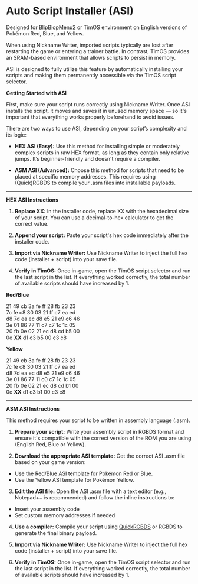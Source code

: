 # Auto Script Installer (ASI)
Designed for [BlipBlopMenu2](https://github.com/M4n0zz/BlipBlopMenu2) or TimOS environment on English versions of Pokémon Red, Blue, and Yellow.

When using Nickname Writer, imported scripts typically are lost after restarting the game or entering a trainer battle. In contrast, TimOS provides an SRAM-based environment that allows scripts to persist in memory.

ASI is designed to fully utilize this feature by automatically installing your scripts and making them permanently accessible via the TimOS script selector.


**Getting Started with ASI**

First, make sure your script runs correctly using Nickname Writer. Once ASI installs the script, it moves and saves it in unused memory space — so it's important that everything works properly beforehand to avoid issues.

There are two ways to use ASI, depending on your script’s complexity and its logic:

- **HEX ASI (Easy):**
Use this method for installing simple or moderately complex scripts in raw HEX format, as long as they contain only relative jumps. It’s beginner-friendly and doesn't require a compiler.

- **ASM ASI (Advanced):**
Choose this method for scripts that need to be placed at specific memory addresses. This requires using (Quick)RGBDS to compile your .asm files into installable payloads.

-----

**HEX ASI Instructions**
1. **Replace XX:**
In the installer code, replace XX with the hexadecimal size of your script.
You can use a decimal-to-hex calculator to get the correct value.

2. **Append your script:**
Paste your script's hex code immediately after the installer code.

3. **Import via Nickname Writer:**
Use Nickname Writer to inject the full hex code (installer + script) into your save file.

4. **Verify in TimOS:**
Once in-game, open the TimOS script selector and run the last script in the list.
If everything worked correctly, the total number of available scripts should have increased by 1.



**Red/Blue**

21 49 cb 3a fe ff 28 fb 23 23  
7c fe c8 30 03 21 ff c7 ea ed  
d8 7d ea ec d8 e5 21 e9 c6 46  
3e 01 86 77 11 c7 c7 1c 1c 05  
20 fb 0e 02 21 ec d8 cd b5 00  
0e **XX** d1 c3 b5 00 c3 c8 


**Yellow**

21 49 cb 3a fe ff 28 fb 23 23  
7c fe c8 30 03 21 ff c7 ea ed  
d8 7d ea ec d8 e5 21 e9 c6 46  
3e 01 86 77 11 c0 c7 1c 1c 05  
20 fb 0e 02 21 ec d8 cd b1 00  
0e **XX** d1 c3 b1 00 c3 c8 

-----

**ASM ASI Instructions**

This method requires your script to be written in assembly language (.asm).

1. **Prepare your script:**
Write your assembly script in RGBDS format and ensure it's compatible with the correct version of the ROM you are using (English Red, Blue or Yellow).

2. **Download the appropriate ASI template:**
Get the correct ASI .asm file based on your game version:
- Use the Red/Blue ASI template for Pokémon Red or Blue.
- Use the Yellow ASI template for Pokémon Yellow.

3. **Edit the ASI file:**
Open the ASI .asm file with a text editor (e.g., Notepad++ is recommended) and follow the inline instructions to:
- Insert your assembly code
- Set custom memory addresses if needed

4. **Use a compiler:**
Compile your script using [QuickRGBDS](https://github.com/M4n0zz/QuickRGBDS) or RGBDS to generate the final binary payload.

5. **Import via Nickname Writer:**
Use Nickname Writer to inject the full hex code (installer + script) into your save file.

6. **Verify in TimOS:**
Once in-game, open the TimOS script selector and run the last script in the list.
If everything worked correctly, the total number of available scripts should have increased by 1.



